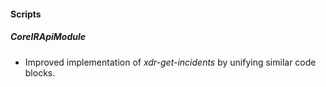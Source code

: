 
#### Scripts
##### CoreIRApiModule
- Improved implementation of *xdr-get-incidents* by unifying similar code blocks.